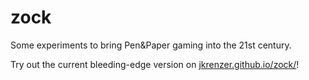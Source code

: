 # zock
Some experiments to bring Pen&amp;Paper gaming into the 21st century.

Try out the current bleeding-edge version on [jkrenzer.github.io/zock/](https://jkrenzer.github.io/zock/)!
